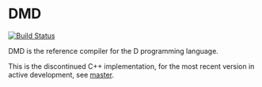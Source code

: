 DMD
===

[![Build Status](https://travis-ci.org/dlang/dmd.svg?branch=dmd-cxx)](https://travis-ci.org/dlang/dmd)

DMD is the reference compiler for the D programming language.

This is the discontinued C++ implementation, for the most recent version in active development, see [master](https://github.com/dlang/dmd/tree/master).
